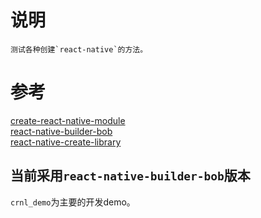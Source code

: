 # 说明
    测试各种创建`react-native`的方法。  
# 参考
[create-react-native-module](https://github.com/brodybits/create-react-native-module)  
[react-native-builder-bob](https://github.com/callstack/react-native-builder-bob)  
[react-native-create-library](https://github.com/frostney/react-native-create-library)  


## 当前采用`react-native-builder-bob`版本
`crnl_demo`为主要的开发demo。  